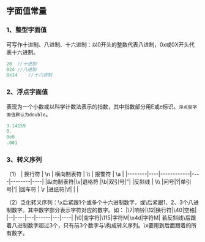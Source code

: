 ## 字面值常量
### 1、整型字面值
可写作十进制、八进制、十六进制：以0开头的整数代表八进制，0x或0X开头代表十六进制。
```cpp
20  //十进制
024 //八进制
0x14    //十六进制
```

### 2、浮点字面值
表现为一个小数或以科学计数法表示的指数，其中指数部分用E或e标识。``浮点型字面值默认为double``。
```cpp
3.14159
0.
0e0
.001
```

### 3、转义序列
（1）
| 换行符 | \n | 横向制表符 | \t | 报警符 | \a |
|--------|----|------------|----|--------|----|
|纵向制表符|\v|退格符   |\b|双引号|\"|
|反斜线     | \\\\\ |问号|\?|单引号|\'|
|回车符     | \r |进纸符|\f| | |

（2）泛化转义序列：\x后紧跟1个或多个十六进制数字，或\后紧跟1、2、3个八进制数字。其中数字部分表示字符对应的数字。如：
|\7|响铃|\12|换行符|\40|空格|
|--|----|---|------|---|----|
|\0|空字符|\115|字符M|\x4d|字符M|
若反斜线\后跟着八进制数字超过3个，只有前3个数字与\构成转义序列。\x要用到后面跟着的所有数字。
